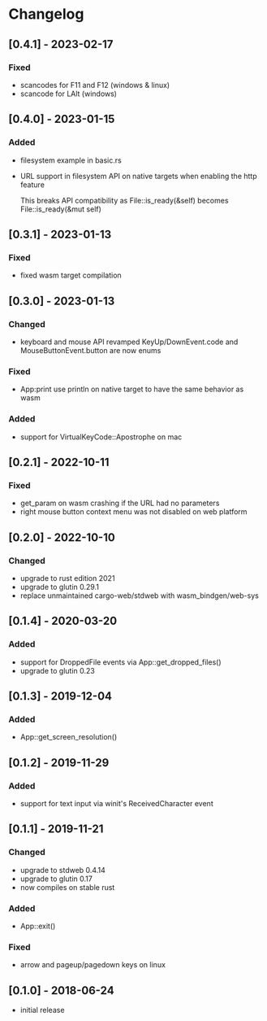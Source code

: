 # Changelog

## [0.4.1] - 2023-02-17
### Fixed
- scancodes for F11 and F12 (windows & linux)
- scancode for LAlt (windows)

## [0.4.0] - 2023-01-15
### Added
- filesystem example in basic.rs
- URL support in filesystem API on native targets when enabling the http feature

    This breaks API compatibility as File::is_ready(&self) becomes File::is_ready(&mut self)

## [0.3.1] - 2023-01-13
### Fixed
- fixed wasm target compilation

## [0.3.0] - 2023-01-13
### Changed
- keyboard and mouse API revamped KeyUp/DownEvent.code and MouseButtonEvent.button are now enums

### Fixed
- App:print use println on native target to have the same behavior as wasm

### Added
- support for VirtualKeyCode::Apostrophe on mac

## [0.2.1] - 2022-10-11
### Fixed
- get_param on wasm crashing if the URL had no parameters
- right mouse button context menu was not disabled on web platform

## [0.2.0] - 2022-10-10
### Changed
- upgrade to rust edition 2021
- upgrade to glutin 0.29.1
- replace unmaintained cargo-web/stdweb with wasm_bindgen/web-sys

## [0.1.4] - 2020-03-20
### Added
- support for DroppedFile events via App::get_dropped_files()
- upgrade to glutin 0.23

## [0.1.3] - 2019-12-04
### Added
- App::get_screen_resolution()

## [0.1.2] - 2019-11-29
### Added
- support for text input via winit's ReceivedCharacter event

## [0.1.1] - 2019-11-21
### Changed
- upgrade to stdweb 0.4.14
- upgrade to glutin 0.17
- now compiles on stable rust

### Added
- App::exit()

### Fixed
- arrow and pageup/pagedown keys on linux

## [0.1.0] - 2018-06-24
- initial release